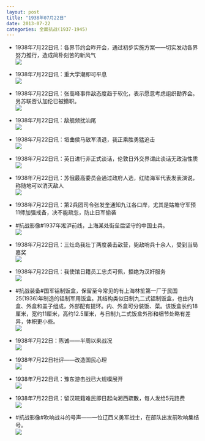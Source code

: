```yaml
---
layout: post
title: "1938年07月22日"
date: 2013-07-22
categories: 全面抗战(1937-1945)
---
```


<meta name="referrer" content="no-referrer" />

- 1938年7月22日讯：各界节约会昨开会，通过初步实施方案——切实发动各界努力推行，造成简朴刻苦的新风气 <br/><img src="https://ww3.sinaimg.cn/large/aca367d8jw1e6w078uaqvj207010q0uq.jpg" />

- 1938年7月22日讯：重大学潮即可平息 <br/><img src="https://ww1.sinaimg.cn/large/aca367d8jw1e6vygbis3sj20960bz3z7.jpg" />

- 1938年7月22日讯：张高峰事件敌态度趋于软化，表示愿意考虑组织勘界会。另苏联否认加伦已被撤职。 <br/><img src="https://ww3.sinaimg.cn/large/aca367d8jw1e6vwpwnkzgj20c10sgtbs.jpg" />

- 1938年7月22日讯：敌舰频扰汕尾 <br/><img src="https://ww4.sinaimg.cn/large/aca367d8jw1e6vuzglo6sj205a063mxb.jpg" />

- 1938年7月22日讯：垣曲侯马敌军溃退，我正乘胜勇猛追击 <br/><img src="https://ww3.sinaimg.cn/large/aca367d8jw1e6vt93u7s6j20820yz76m.jpg" />

- 1938年7月22日讯：英日进行非正式谈话，伦敦日外交界谓此谈话无政治性质 <br/><img src="https://ww1.sinaimg.cn/large/aca367d8jw1e6vrinw1pxj20b10cb0tn.jpg" />

- 1938年7月22日讯：苏俄最高委员会通过政府人选，红陆海军代表发表演说，称随地可以消灭敌人 <br/><img src="https://ww4.sinaimg.cn/large/aca367d8jw1e6vps8abpfj20c10rudip.jpg" />

- 1938年7月22日讯：第2兵团司令张发奎通知九江各口岸，尤其是姑塘守军预11师加强戒备，决不能疏忽，防止日军偷袭 

- #抗战影像#1937年淞沪前线，上海某处街垒后坚守的中国士兵。 <br/><img src="https://ww3.sinaimg.cn/large/aca367d8jw1e6vlyjtrmbj20h40psgor.jpg" />

- 1938年7月22日讯：三灶岛我壮丁两度袭击敌营，毙敌哨兵十余人，受到当局嘉奖 <br/><img src="https://ww2.sinaimg.cn/large/aca367d8jw1e6viujtv62j209s0nwaby.jpg" />

- 1938年7月22日讯：我使馆日籍员工忠贞可佩，拒绝为汉奸服务 <br/><img src="https://ww3.sinaimg.cn/large/aca367d8jw1e6vh402qi6j207b0izgmv.jpg" />

- #抗战装备#国军铝制饭盒，保留至今常见的有上海林笙第一厂于民国25(1936)年制造的铝制军用饭盒。其结构类似日制九二式铝制饭盒，也由内盒、外盒和盖子组成，外部配有提环。内、外盒可分装饭、菜。该饭盒长约18厘米，宽约11厘米，高约12.5厘米，与日制九二式饭盒外形和细节处略有差异，体积更小些。 <br/><img src="https://ww2.sinaimg.cn/large/aca367d8jw1e6veyciypvj20c118ggom.jpg" />

- 1938年7月22日：陈诚——半周以来战况 <br/><img src="https://ww4.sinaimg.cn/large/aca367d8jw1e6vdn7yaslj20c10rnjtu.jpg" />

- 1938年7月22日社评——改造国民心理 <br/><img src="https://ww2.sinaimg.cn/large/aca367d8jw1e6vbwsiucdj20c10rldju.jpg" />

- 1938年7月22日讯：豫东游击战已大规模展开 <br/><img src="https://ww2.sinaimg.cn/large/aca367d8jw1e6va6d4fgqj208y0o4myu.jpg" />

- 1938年7月22日讯：留汉皖籍难民即日起向湘西疏散，每人发给5元路费 <br/><img src="https://ww4.sinaimg.cn/large/aca367d8jw1e6v8wd6wpcj206f0oudh5.jpg" />

- #抗战影像#吹响战斗的号声——一位辽西义勇军战士，在部队出发前吹响集结号。 <br/><img src="https://ww2.sinaimg.cn/large/aca367d8jw1e6v80kjuyoj20fm0midhd.jpg" />

